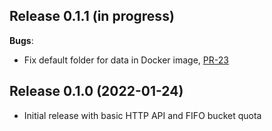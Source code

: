 ## Release 0.1.1 (in progress)

**Bugs**:

* Fix default folder for data in Docker image, [PR-23](https://github.com/reduct-storage/reduct-storage/pull/23)

## Release 0.1.0 (2022-01-24)

* Initial release with basic HTTP API and FIFO bucket quota